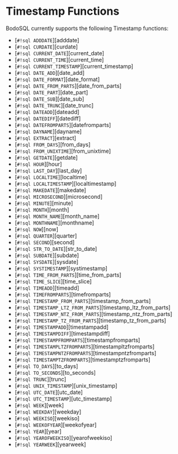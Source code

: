 # Timestamp Functions

BodoSQL currently supports the following Timestamp functions:

- \[`#!sql ADDDATE`\][adddate]
- \[`#!sql CURDATE`\][curdate]
- \[`#!sql CURRENT_DATE`\][current_date]
- \[`#!sql CURRENT_TIME`\][current_time]
- \[`#!sql CURRENT_TIMESTAMP`\][current_timestamp]
- \[`#!sql DATE_ADD`\][date_add]
- \[`#!sql DATE_FORMAT`\][date_format]
- \[`#!sql DATE_FROM_PARTS`\][date_from_parts]
- \[`#!sql DATE_PART`\][date_part]
- \[`#!sql DATE_SUB`\][date_sub]
- \[`#!sql DATE_TRUNC`\][date_trunc]
- \[`#!sql DATEADD`\][dateadd]
- \[`#!sql DATEDIFF`\][datediff]
- \[`#!sql DATEFROMPARTS`\][datefromparts]
- \[`#!sql DAYNAME`\][dayname]
- \[`#!sql EXTRACT`\][extract]
- \[`#!sql FROM_DAYS`\][from_days]
- \[`#!sql FROM_UNIXTIME`\][from_unixtime]
- \[`#!sql GETDATE`\][getdate]
- \[`#!sql HOUR`\][hour]
- \[`#!sql LAST_DAY`\][last_day]
- \[`#!sql LOCALTIME`\][localtime]
- \[`#!sql LOCALTIMESTAMP`\][localtimestamp]
- \[`#!sql MAKEDATE`\][makedate]
- \[`#!sql MICROSECOND`\][microsecond]
- \[`#!sql MINUTE`\][minute]
- \[`#!sql MONTH`\][month]
- \[`#!sql MONTH_NAME`\][month_name]
- \[`#!sql MONTHNAME`\][monthname]
- \[`#!sql NOW`\][now]
- \[`#!sql QUARTER`\][quarter]
- \[`#!sql SECOND`\][second]
- \[`#!sql STR_TO_DATE`\][str_to_date]
- \[`#!sql SUBDATE`\][subdate]
- \[`#!sql SYSDATE`\][sysdate]
- \[`#!sql SYSTIMESTAMP`\][systimestamp]
- \[`#!sql TIME_FROM_PARTS`\][time_from_parts]
- \[`#!sql TIME_SLICE`\][time_slice]
- \[`#!sql TIMEADD`\][timeadd]
- \[`#!sql TIMEFROMPARTS`\][timefromparts]
- \[`#!sql TIMESTAMP_FROM_PARTS`\][timestamp_from_parts]
- \[`#!sql TIMESTAMP_LTZ_FROM_PARTS`\][timestamp_ltz_from_parts]
- \[`#!sql TIMESTAMP_NTZ_FROM_PARTS`\][timestamp_ntz_from_parts]
- \[`#!sql TIMESTAMP_TZ_FROM_PARTS`\][timestamp_tz_from_parts]
- \[`#!sql TIMESTAMPADD`\][timestampadd]
- \[`#!sql TIMESTAMPDIFF`\][timestampdiff]
- \[`#!sql TIMESTAMPFROMPARTS`\][timestampfromparts]
- \[`#!sql TIMESTAMPLTZFROMPARTS`\][timestampltzfromparts]
- \[`#!sql TIMESTAMPNTZFROMPARTS`\][timestampntzfromparts]
- \[`#!sql TIMESTAMPTZFROMPARTS`\][timestamptzfromparts]
- \[`#!sql TO_DAYS`\][to_days]
- \[`#!sql TO_SECONDS`\][to_seconds]
- \[`#!sql TRUNC`\][trunc]
- \[`#!sql UNIX_TIMESTAMP`\][unix_timestamp]
- \[`#!sql UTC_DATE`\][utc_date]
- \[`#!sql UTC_TIMESTAMP`\][utc_timestamp]
- \[`#!sql WEEK`\][week]
- \[`#!sql WEEKDAY`\][weekday]
- \[`#!sql WEEKISO`\][weekiso]
- \[`#!sql WEEKOFYEAR`\][weekofyear]
- \[`#!sql YEAR`\][year]
- \[`#!sql YEAROFWEEKISO`\][yearofweekiso]
- \[`#!sql YEARWEEK`\][yearweek]
